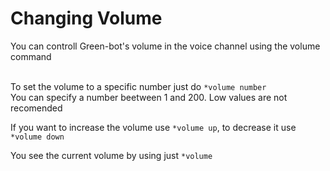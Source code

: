 # Changing Volume

You can controll Green-bot's volume in the voice channel using the volume command

\
To set the volume to a specific number just do `*volume number`  \
You can specify a number beetween 1 and 200. Low values are not recomended

If you want to increase the volume use `*volume up`, to decrease it use `*volume down`

You see the current volume by using just `*volume`
